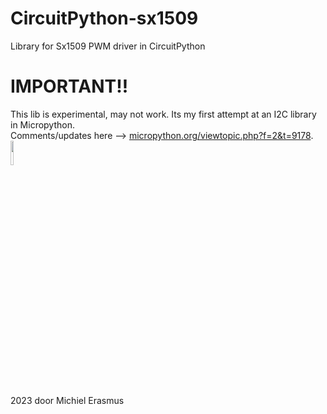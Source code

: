 # CircuitPython-sx1509
Library for Sx1509 PWM driver in CircuitPython

# IMPORTANT!!
This lib is experimental, may not work. Its my first attempt at an I2C library in Micropython.<br>
Comments/updates here --> <a href="https://forum.micropython.org/viewtopic.php?f=2&t=9178" target="_blank">micropython.org/viewtopic.php?f=2&t=9178</a>.
<br>
<img src="https://cdn.sparkfun.com/r/500-500/assets/parts/1/0/9/5/6/13601-01.jpg" width="10%" hieght="10%">
<br><br>
2023 door Michiel Erasmus
